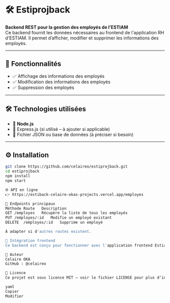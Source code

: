 # 🛠️ Estiprojback

**Backend REST pour la gestion des employés de l’ESTIAM**  
Ce backend fournit les données nécessaires au frontend de l'application RH d'ESTIAM. Il permet d’afficher, modifier et supprimer les informations des employés.

---

## 🚀 Fonctionnalités

- ✅ Affichage des informations des employés  
- ✅ Modification des informations des employés  
- ✅ Suppression des employés  

---

## 🛠️ Technologies utilisées

- 🔧 **Node.js**
- 🧱 Express.js (si utilisé – à ajouter si applicable)
- 💾 Fichier JSON ou base de données (à préciser si besoin)

---

## ⚙️ Installation

```bash
git clone https://github.com/celaireo/estiprojback.git
cd estiprojback
npm install
npm start

🌐 API en ligne
👉 https://estiback-celaire-okas-projects.vercel.app/employes

📂 Endpoints principaux
Méthode	Route	Description
GET	/employes	Récupère la liste de tous les employés
PUT	/employes/:id	Modifie un employé existant
DELETE	/employes/:id	Supprime un employé

À adapter si d'autres routes existent.

🔄 Intégration frontend
Ce backend est conçu pour fonctionner avec l'application frontend EstiamRH_Front.

👤 Auteur
Celaire OKA
GitHub : @celaireo

📄 Licence
Ce projet est sous licence MIT – voir le fichier LICENSE pour plus d’informations.

yaml
Copier
Modifier
